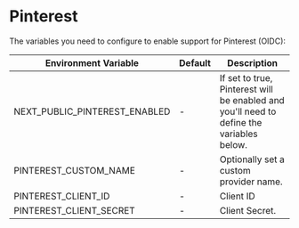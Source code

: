 # Pinterest

The variables you need to configure to enable support for Pinterest (OIDC):

| Environment Variable         | Default | Description                                                                                        |
| ---------------------------- | ------- |----------------------------------------------------------------------------------------------------|
| NEXT_PUBLIC_PINTEREST_ENABLED | -       | If set to true, Pinterest will be enabled and you'll need to define the variables below. |
| PINTEREST_CUSTOM_NAME         | -       | Optionally set a custom provider name.                                                             |
| PINTEREST_CLIENT_ID           | -       | Client ID                                                                                          |
| PINTEREST_CLIENT_SECRET       | -       | Client Secret.                                                                                     |
